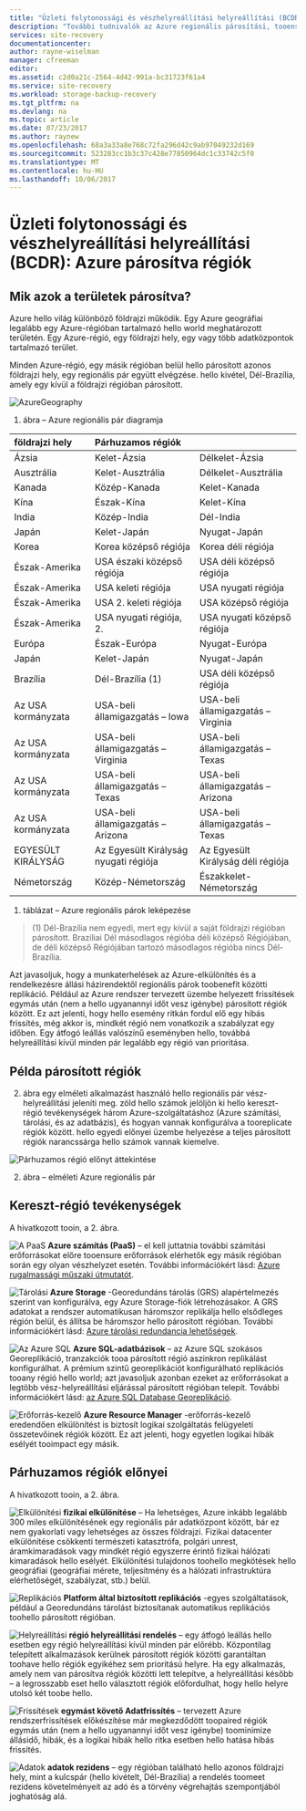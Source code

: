 ```yaml
---
title: "Üzleti folytonossági és vészhelyreállítási helyreállítási (BCDR): Azure-régiókat párosítva |} Microsoft Docs"
description: "További tudnivalók az Azure regionális párosítási, tooensure, hogy az alkalmazások legyenek rugalmas data center esetén."
services: site-recovery
documentationcenter: 
author: rayne-wiselman
manager: cfreeman
editor: 
ms.assetid: c2d0a21c-2564-4d42-991a-bc31723f61a4
ms.service: site-recovery
ms.workload: storage-backup-recovery
ms.tgt_pltfrm: na
ms.devlang: na
ms.topic: article
ms.date: 07/23/2017
ms.author: raynew
ms.openlocfilehash: 68a3a33a8e768c72fa296d42c9ab97049232d169
ms.sourcegitcommit: 523283cc1b3c37c428e77850964dc1c33742c5f0
ms.translationtype: MT
ms.contentlocale: hu-HU
ms.lasthandoff: 10/06/2017
---
```

# <a name="business-continuity-and-disaster-recovery-bcdr-azure-paired-regions"></a>Üzleti folytonossági és vészhelyreállítási helyreállítási (BCDR): Azure párosítva régiók

## <a name="what-are-paired-regions"></a>Mik azok a területek párosítva?

Azure hello világ különböző földrajzi működik. Egy Azure geográfiai legalább egy Azure-régióban tartalmazó hello world meghatározott területén. Egy Azure-régió, egy földrajzi hely, egy vagy több adatközpontok tartalmazó terület.

Minden Azure-régió, egy másik régióban belül hello párosított azonos földrajzi hely, egy regionális pár együtt elvégzése. hello kivétel, Dél-Brazília, amely egy kívül a földrajzi régióban párosított.

![AzureGeography](./media/best-practices-availability-paired-regions/GeoRegionDataCenter.png)

1. ábra – Azure regionális pár diagramja

| földrajzi hely | Párhuzamos régiók |  |
|:--- |:--- |:--- |
| Ázsia |Kelet-Ázsia |Délkelet-Ázsia |
| Ausztrália |Kelet-Ausztrália |Délkelet-Ausztrália |
| Kanada |Közép-Kanada |Kelet-Kanada |
| Kína |Észak-Kína |Kelet-Kína|
| India |Közép-India |Dél-India |
| Japán |Kelet-Japán |Nyugat-Japán |
| Korea |Korea középső régiója |Korea déli régiója |
| Észak-Amerika |USA északi középső régiója |USA déli középső régiója |
| Észak-Amerika |USA keleti régiója |USA nyugati régiója |
| Észak-Amerika |USA 2. keleti régiója |USA középső régiója |
| Észak-Amerika |USA nyugati régiója, 2. |USA nyugati középső régiója |
| Európa |Észak-Európa |Nyugat-Európa |
| Japán |Kelet-Japán |Nyugat-Japán |
| Brazília |Dél-Brazília (1) |USA déli középső régiója |
| Az USA kormányzata |USA-beli államigazgatás – Iowa |USA-beli államigazgatás – Virginia |
| Az USA kormányzata |USA-beli államigazgatás – Virginia |USA-beli államigazgatás – Texas |
| Az USA kormányzata |USA-beli államigazgatás – Texas |USA-beli államigazgatás – Arizona |
| Az USA kormányzata |USA-beli államigazgatás – Arizona |USA-beli államigazgatás – Texas |
| EGYESÜLT KIRÁLYSÁG |Az Egyesült Királyság nyugati régiója |Az Egyesült Királyság déli régiója |
| Németország |Közép-Németország |Északkelet-Németország |

1. táblázat – Azure regionális párok leképezése

> (1) Dél-Brazília nem egyedi, mert egy kívül a saját földrajzi régióban párosított. Brazíliai Dél másodlagos régióba déli középső Régiójában, de déli középső Régiójában tartozó másodlagos régióba nincs Dél-Brazília.


Azt javasoljuk, hogy a munkaterhelések az Azure-elkülönítés és a rendelkezésre állási házirendektől regionális párok toobenefit közötti replikáció. Például az Azure rendszer tervezett üzembe helyezett frissítések egymás után (nem a hello ugyanannyi időt vesz igénybe) párosított régiók között. Ez azt jelenti, hogy hello esemény ritkán fordul elő egy hibás frissítés, még akkor is, mindkét régió nem vonatkozik a szabályzat egy időben. Egy átfogó leállás valószínű eseményben hello, továbbá helyreállítási kívül minden pár legalább egy régió van prioritása.

## <a name="an-example-of-paired-regions"></a>Példa párosított régiók
2. ábra egy elméleti alkalmazást használó hello regionális pár vész-helyreállítási jeleníti meg. zöld hello számok jelöljön ki hello kereszt-régió tevékenységek három Azure-szolgáltatáshoz (Azure számítási, tárolási, és az adatbázis), és hogyan vannak konfigurálva a tooreplicate régiók között. hello egyedi előnyei üzembe helyezése a teljes párosított régiók narancssárga hello számok vannak kiemelve.

![Párhuzamos régió előnyt áttekintése](./media/best-practices-availability-paired-regions/PairedRegionsOverview2.png)

2. ábra – elméleti Azure regionális pár

## <a name="cross-region-activities"></a>Kereszt-régió tevékenységek
A hivatkozott tooin, a 2. ábra.

![A PaaS](./media/best-practices-availability-paired-regions/1Green.png) **Azure számítás (PaaS)** – el kell juttatnia további számítási erőforrásokat előre tooensure erőforrások elérhetők egy másik régióban során egy olyan vészhelyzet esetén. További információkért lásd: [Azure rugalmassági műszaki útmutatót](resiliency/resiliency-technical-guidance.md).

![Tárolási](./media/best-practices-availability-paired-regions/2Green.png) **Azure Storage** -Georedundáns tárolás (GRS) alapértelmezés szerint van konfigurálva, egy Azure Storage-fiók létrehozásakor. A GRS adatokat a rendszer automatikusan háromszor replikálja hello elsődleges régión belül, és állítsa be háromszor hello párosított régióban. További információkért lásd: [Azure tárolási redundancia lehetőségek](storage/common/storage-redundancy.md).

![Az Azure SQL](./media/best-practices-availability-paired-regions/3Green.png) **Azure SQL-adatbázisok** – az Azure SQL szokásos Georeplikáció, tranzakciók tooa párosított régió aszinkron replikálást konfigurálhat. A prémium szintű georeplikációt konfigurálható replikációs tooany régió hello world; azt javasoljuk azonban ezeket az erőforrásokat a legtöbb vész-helyreállítási eljárással párosított régióban telepít. További információkért lásd: [az Azure SQL Database Georeplikáció](sql-database/sql-database-geo-replication-overview.md).

![Erőforrás-kezelő](./media/best-practices-availability-paired-regions/4Green.png) **Azure Resource Manager** -erőforrás-kezelő eredendően elkülönítést is biztosít logikai szolgáltatás felügyeleti összetevőinek régiók között. Ez azt jelenti, hogy egyetlen logikai hibák esélyét tooimpact egy másik.

## <a name="benefits-of-paired-regions"></a>Párhuzamos régiók előnyei
A hivatkozott tooin, a 2. ábra.  

![Elkülönítési](./media/best-practices-availability-paired-regions/5Orange.png)
**fizikai elkülönítése** – Ha lehetséges, Azure inkább legalább 300 miles elkülönítésének egy regionális pár adatközpont között, bár ez nem gyakorlati vagy lehetséges az összes földrajzi. Fizikai datacenter elkülönítése csökkenti természeti katasztrófa, polgári unrest, áramkimaradások vagy mindkét régió egyszerre érintő fizikai hálózati kimaradások hello esélyét. Elkülönítési tulajdonos toohello megkötések hello geográfiai (geográfiai mérete, teljesítmény és a hálózati infrastruktúra elérhetőségét, szabályzat, stb.) belül.  

![Replikációs](./media/best-practices-availability-paired-regions/6Orange.png)
**Platform által biztosított replikációs** -egyes szolgáltatások, például a Georedundáns tárolást biztosítanak automatikus replikációs toohello párosított régióban.

![Helyreállítási](./media/best-practices-availability-paired-regions/7Orange.png)
**régió helyreállítási rendelés** – egy átfogó leállás hello esetben egy régió helyreállítási kívül minden pár előrébb. Központilag telepített alkalmazások kerülnek párosított régiók közötti garantáltan toohave hello régiók egyikéhez sem prioritású helyre. Ha egy alkalmazás, amely nem van párosítva régiók közötti lett telepítve, a helyreállítási később – a legrosszabb eset hello választott régiók előfordulhat, hogy hello helyre utolsó két toobe hello.

![Frissítések](./media/best-practices-availability-paired-regions/8Orange.png)
**egymást követő Adatfrissítés** – tervezett Azure rendszerfrissítések előkészítése már megkezdődött toopaired régiók egymás után (nem a hello ugyanannyi időt vesz igénybe) toominimize állásidő, hibák, és a logikai hibák hello ritka esetben hello hatása hibás frissítés.

![Adatok](./media/best-practices-availability-paired-regions/9Orange.png)
**adatok rezidens** – egy régióban található hello azonos földrajzi hely, mint a kulcspár (hello kivételt, Dél-Brazília) a rendelés toomeet rezidens követelményeit az adó és a törvény végrehajtás szempontjából joghatóság alá.
